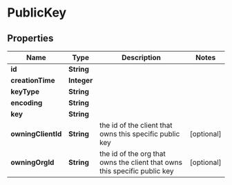 
# PublicKey

## Properties
Name | Type | Description | Notes
------------ | ------------- | ------------- | -------------
**id** | **String** |  | 
**creationTime** | **Integer** |  | 
**keyType** | **String** |  | 
**encoding** | **String** |  | 
**key** | **String** |  | 
**owningClientId** | **String** | the id of the client that owns this specific public key |  [optional]
**owningOrgId** | **String** | the id of the org that owns the client that owns this specific public key |  [optional]



